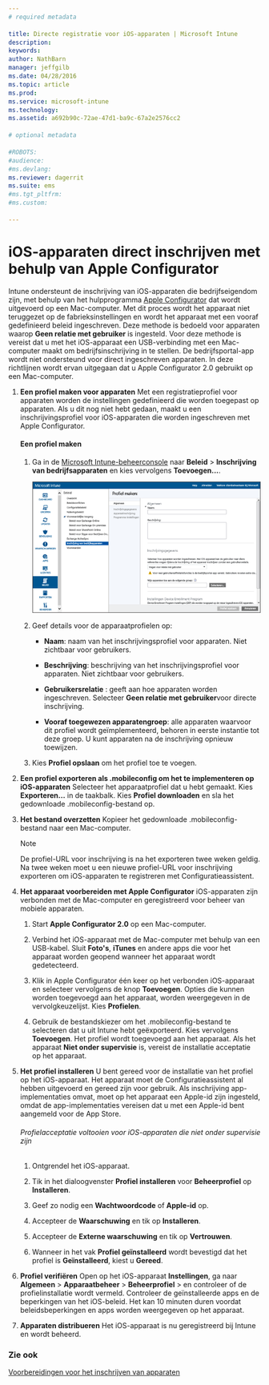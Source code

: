 ```yaml
---
# required metadata

title: Directe registratie voor iOS-apparaten | Microsoft Intune
description:
keywords:
author: NathBarn
manager: jeffgilb
ms.date: 04/28/2016
ms.topic: article
ms.prod:
ms.service: microsoft-intune
ms.technology:
ms.assetid: a692b90c-72ae-47d1-ba9c-67a2e2576cc2

# optional metadata

#ROBOTS:
#audience:
#ms.devlang:
ms.reviewer: dagerrit
ms.suite: ems
#ms.tgt_pltfrm:
#ms.custom:

---
```


# iOS-apparaten direct inschrijven met behulp van Apple Configurator
Intune ondersteunt de inschrijving van iOS-apparaten die bedrijfseigendom zijn, met behulp van het hulpprogramma [Apple Configurator](http://go.microsoft.com/fwlink/?LinkId=518017) dat wordt uitgevoerd op een Mac-computer. Met dit proces wordt het apparaat niet teruggezet op de fabrieksinstellingen en wordt het apparaat met een vooraf gedefinieerd beleid ingeschreven. Deze methode is bedoeld voor apparaten waarop **Geen relatie met gebruiker** is ingesteld. Voor deze methode is vereist dat u met het iOS-apparaat een USB-verbinding met een Mac-computer maakt om bedrijfsinschrijving in te stellen. De bedrijfsportal-app wordt niet ondersteund voor direct ingeschreven apparaten. In deze richtlijnen wordt ervan uitgegaan dat u Apple Configurator 2.0 gebruikt op een Mac-computer.

1.  **Een profiel maken voor apparaten** Met een registratieprofiel voor apparaten worden de instellingen gedefinieerd die worden toegepast op apparaten. Als u dit nog niet hebt gedaan, maakt u een inschrijvingsprofiel voor iOS-apparaten die worden ingeschreven met Apple Configurator.

    #### Een profiel maken

    1.  Ga in de [Microsoft Intune-beheerconsole](http://manage.microsoft.com) naar **Beleid** &gt; **Inschrijving van bedrijfsapparaten** en kies vervolgens **Toevoegen...**.

        ![De pagina Inschrijvingsprofiel voor apparaten maken](../media/pol-sa-corp-enroll.png)

    2.  Geef details voor de apparaatprofielen op:

        -   **Naam**: naam van het inschrijvingsprofiel voor apparaten. Niet zichtbaar voor gebruikers.

        -   **Beschrijving**: beschrijving van het inschrijvingsprofiel voor apparaten. Niet zichtbaar voor gebruikers.

        -   **Gebruikersrelatie** : geeft aan hoe apparaten worden ingeschreven. Selecteer **Geen relatie met gebruiker**voor directe inschrijving.

        -   **Vooraf toegewezen apparatengroep**: alle apparaten waarvoor dit profiel wordt geïmplementeerd, behoren in eerste instantie tot deze groep. U kunt apparaten na de inschrijving opnieuw toewijzen.

    3.  Kies **Profiel opslaan** om het profiel toe te voegen.

5.  **Een profiel exporteren als .mobileconfig om het te implementeren op iOS-apparaten** Selecteer het apparaatprofiel dat u hebt gemaakt. Kies **Exporteren...** in de taakbalk. Kies **Profiel downloaden** en sla het gedownloade .mobileconfig-bestand op.

6.  **Het bestand overzetten** Kopieer het gedownloade .mobileconfig-bestand naar een Mac-computer.
    > [!NOTE]
    > De profiel-URL voor inschrijving is na het exporteren twee weken geldig. Na twee weken moet u een nieuwe profiel-URL voor inschrijving exporteren om iOS-apparaten te registreren met Configuratieassistent.
7.  **Het apparaat voorbereiden met Apple Configurator** iOS-apparaten zijn verbonden met de Mac-computer en geregistreerd voor beheer van mobiele apparaten.

    1.  Start **Apple Configurator 2.0** op een Mac-computer.

    2.  Verbind het iOS-apparaat met de Mac-computer met behulp van een USB-kabel. Sluit **Foto's**, **iTunes** en andere apps die voor het apparaat worden geopend wanneer het apparaat wordt gedetecteerd.

    3.  Klik in Apple Configurator één keer op het verbonden iOS-apparaat en selecteer vervolgens de knop **Toevoegen**. Opties die kunnen worden toegevoegd aan het apparaat, worden weergegeven in de vervolgkeuzelijst. Kies **Profielen**.

    4.  Gebruik de bestandskiezer om het .mobileconfig-bestand te selecteren dat u uit Intune hebt geëxporteerd. Kies vervolgens **Toevoegen**. Het profiel wordt toegevoegd aan het apparaat.  Als het apparaat **Niet onder supervisie** is, vereist de installatie acceptatie op het apparaat.

8.  **Het profiel installeren** U bent gereed voor de installatie van het profiel op het iOS-apparaat. Het apparaat moet de Configuratieassistent al hebben uitgevoerd en gereed zijn voor gebruik.  Als inschrijving app-implementaties omvat, moet op het apparaat een Apple-id zijn ingesteld, omdat de app-implementaties vereisen dat u met een Apple-id bent aangemeld voor de App Store.

    ###### Profielacceptatie voltooien voor iOS-apparaten die niet onder supervisie zijn

    1.  Ontgrendel het iOS-apparaat.

    2.  Tik in het dialoogvenster **Profiel installeren** voor **Beheerprofiel** op **Installeren**.

    3.  Geef zo nodig een **Wachtwoordcode** of **Apple-id** op.

    4.  Accepteer de **Waarschuwing** en tik op **Installeren**.

    5.  Accepteer de **Externe waarschuwing** en tik op **Vertrouwen**.

    6.  Wanneer in het vak **Profiel geïnstalleerd** wordt bevestigd dat het profiel is **Geïnstalleerd**, kiest u **Gereed**.

9. **Profiel verifiëren**
    Open op het iOS-apparaat **Instellingen**, ga naar **Algemeen** &gt; **Apparaatbeheer** &gt; **Beheerprofiel** &gt; en controleer of de profielinstallatie wordt vermeld. Controleer de geïnstalleerde apps en de beperkingen van het iOS-beleid. Het kan 10 minuten duren voordat beleidsbeperkingen en apps worden weergegeven op het apparaat.

10. **Apparaten distribueren** Het iOS-apparaat is nu geregistreerd bij Intune en wordt beheerd.


### Zie ook
[Voorbereidingen voor het inschrijven van apparaten](get-ready-to-enroll-devices-in-microsoft-intune.md)


<!--HONumber=Jun16_HO3-->


